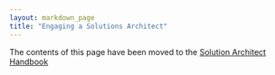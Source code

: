 ```yaml
---
layout: markdown_page
title: "Engaging a Solutions Architect"
---
```

The contents of this page have been moved to the [Solution Architect Handbook](https://github.com/daijapan/test/tree/master/customer-success/solutions-architects#when-and-how-to-engage-a-solutions-architect)
